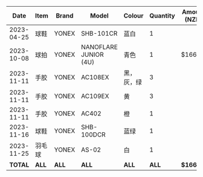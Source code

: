 | Date       | Item    | Brand   | Model                 | Colour     | Quantity | Amount (NZD) | Amount (CNY) |
| ---------- | ------- | ------- | --------------------- | ---------- | -------- | ------------ | ------------ |
| 2023-04-25 | 球鞋    | YONEX   | SHB-101CR             | 蓝白       | 1        |              | ¥231.61      |
| 2023-10-08 | 球拍    | YONEX   | NANOFLARE JUNIOR (4U) | 青色       | 1        | $166.99      |              |
| 2023-11-11 | 手胶    | YONEX   | AC108EX               | 黑，灰，绿 | 3        |              | ¥31.04       |
| 2023-11-11 | 手胶    | YONEX   | AC109EX               | 黄         | 3        |              | ¥29.10       |
| 2023-11-11 | 手胶    | YONEX   | AC402                 | 橙         | 1        |              | ¥13.00       |
| 2023-11-16 | 球鞋    | YONEX   | SHB-100DCR            | 蓝绿       | 1        |              | ¥271.06      |
| 2023-11-25 | 羽毛球  | YONEX   | AS-02                 | 白         | 1        |              | ¥96.03       |
| **TOTAL**  | **ALL** | **ALL** | **ALL**               | **ALL**    | **ALL**  | **$166.99**  | **¥661.88**  |